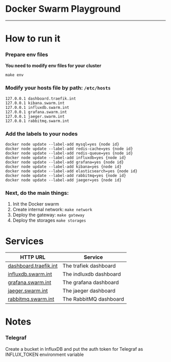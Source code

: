 # Docker Swarm Playground

---

# How to run it

### Prepare env files
**You need to modify env files for your cluster**

```shell
make env
```

### Modify your hosts file by path: ```/etc/hosts```

```shell
127.0.0.1 dashboard.traefik.int
127.0.0.1 kibana.swarm.int
127.0.0.1 influxdb.swarm.int
127.0.0.1 grafana.swarm.int
127.0.0.1 jaeger.swarm.int
127.0.0.1 rabbitmq.swarm.int
```

### Add the labels to your nodes

```shell
docker node update --label-add mysql=yes {node id}
docker node update --label-add redis-cache=yes {node id}
docker node update --label-add redis-queue=yes {node id}
docker node update --label-add influxdb=yes {node id}
docker node update --label-add grafana=yes {node id}
docker node update --label-add kibana=yes {node id}
docker node update --label-add elasticsearch=yes {node id}
docker node update --label-add rabbitmq=yes {node id}
docker node update --label-add jaeger=yes {node id}
```

### Next, do the main things:

1. Init the Docker swarm
2. Create internal network: ```make network```
3. Deploy the gateway: ```make gateway```
4. Deploy the storages ```make storages```

# Services

| HTTP URL                                              | Service                |
|-------------------------------------------------------|------------------------|
| [dashboard.traefik.int](http://dashboard.traefik.int) | The trafiek dashboard  |
| [influxdb.swarm.int](http://influxdb.swarm.int)       | The indluxdb dashboard |
| [grafana.swarm.int](http://grafana.swarm.int)         | The grafana dashboard  |
| [jaeger.swarm.int](http://jaeger.swarm.int)           | The jaeger dashboard   |
| [rabbitmq.swarm.int](http://rabbitmq.swarm.int)           | The RabbitMQ dashboard |

# Notes

### Telegraf

Create a bucket in InfluxDB and put the auth token for Telegraf as INFLUX_TOKEN environment variable